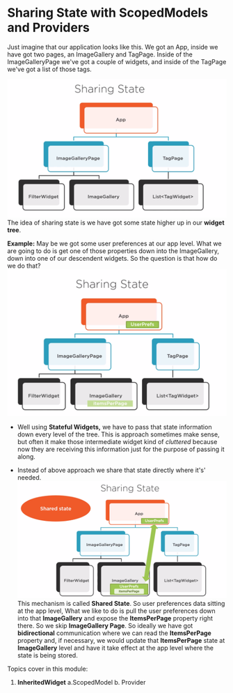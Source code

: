 # Sharing State with ScopedModels and Providers

Just imagine that our application looks like this. We got an App, inside we have got two pages, an ImageGallery and TagPage. Inside of the ImageGalleryPage we've got a couple of widgets, and inside of the TagPage we've got a list of those tags.

![Picture Gallery App Structure](1.%20Sharing%20State.png)
The idea of sharing state is we have got some state higher up in our **widget tree**.

**Example:** May be we got some user preferences at our app level. What we are going to do is get one of those properties down into the ImageGallery, down into one of our descendent widgets. So the question is that how do we do that?
![Picture Gallery App Structure](2.%20Sharing%20State.png)

* Well using **Stateful Widgets,** we have to pass that state information down every level of the tree. This is approach sometimes make sense, but often it make those intermediate widget kind of *cluttered* because now they are receiving this information just for the purpose of passing it along.

* Instead of above approach we share that state directly where it's' needed.
![Picture Gallery App Structure](3.%20Shared%20State.png)
 This mechanism is called **Shared State**. So user preferences data sitting at the app level, What we like to do is pull the user preferences down into that **ImageGallery** and expose the **ItemsPerPage** property right there. So we skip **ImageGallery Page**. So ideally we have got **bidirectional** communication where we can read the **ItemsPerPage** property and, if necessary, we would update that **ItemsPerPage** state at **ImageGallery** level and have it take effect at the app level where the state is being stored.

 Topics cover in this module:

 1. **InheritedWidget**
    a.ScopedModel
    b. Provider
